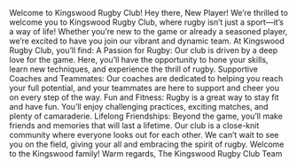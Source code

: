 Welcome to Kingswood Rugby Club!
Hey there, New Player!
We’re thrilled to welcome you to Kingswood Rugby Club, where rugby isn’t just a sport—it’s a way of life! Whether you’re new to the game or already a seasoned player, we’re excited to have you join our vibrant and dynamic team.
At Kingswood Rugby Club, you’ll find:
A Passion for Rugby: Our club is driven by a deep love for the game. Here, you’ll have the opportunity to hone your skills, learn new techniques, and experience the thrill of rugby.
Supportive Coaches and Teammates: Our coaches are dedicated to helping you reach your full potential, and your teammates are here to support and cheer you on every step of the way.
Fun and Fitness: Rugby is a great way to stay fit and have fun. You’ll enjoy challenging practices, exciting matches, and plenty of camaraderie.
Lifelong Friendships: Beyond the game, you’ll make friends and memories that will last a lifetime. Our club is a close-knit community where everyone looks out for each other.
We can’t wait to see you on the field, giving your all and embracing the spirit of rugby. Welcome to the Kingswood family!
Warm regards,
The Kingswood Rugby Club Team
